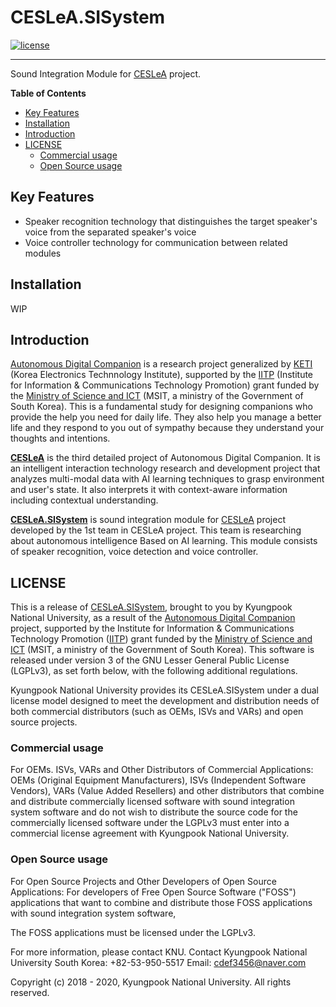 # CESLeA.SISystem
[![license]](/LICENSE)

---

Sound Integration Module for [CESLeA] project.

**Table of Contents**

- [Key Features](#key-features)
- [Installation](#installation)
- [Introduction](#introduction)
- [LICENSE](#license)
  - [Commercial usage](#commercial-usage)
  - [Open Source usage](#open-source-usage)

## Key Features

- Speaker recognition technology that distinguishes the target speaker's voice from the separated speaker's voice
- Voice controller technology for communication between related modules

## Installation

WIP

## Introduction

[Autonomous Digital Companion] is a research project generalized by [KETI] (Korea Electronics Technnology Institute), supported by the [IITP] (Institute for Information & Communications Technology Promotion) grant funded by the [Ministry of Science and ICT] (MSIT, a ministry of the Government of South Korea). This is a fundamental study for designing companions who provide the help you need for daily life. They also help you manage a better life and they respond to you out of sympathy because they understand your thoughts and intentions.

<b>[CESLeA]</b> is the third detailed project of Autonomous Digital Companion. It is an intelligent interaction technology research and development project that analyzes multi-modal data with AI learning techniques to grasp environment and user's state. It also interprets it with context-aware information including contextual understanding.

<b>[CESLeA.SISystem]</b> is sound integration module for [CESLeA] project developed by the 1st team in CESLeA project. This team is researching about autonomous intelligence Based on AI learning.
This module consists of speaker recognition, voice detection and voice controller.

## LICENSE

This is a release of [CESLeA.SISystem], brought to you by Kyungpook National University, as a result of the [Autonomous Digital Companion] project, supported by the Institute for Information & Communications Technology Promotion ([IITP]) grant funded by the [Ministry of Science and ICT] (MSIT, a ministry of the Government of South Korea). This software is released under version 3 of the GNU Lesser General Public License (LGPLv3), as set forth below, with the following additional regulations.

Kyungpook National University provides its CESLeA.SISystem under a dual license model designed to meet the development and distribution needs of both commercial distributors (such as OEMs, ISVs and VARs) and open source projects.

### Commercial usage
For OEMs. ISVs, VARs and Other Distributors of Commercial Applications:
OEMs (Original Equipment Manufacturers), ISVs (Independent Software Vendors), VARs (Value Added Resellers) and other distributors that combine and distribute commercially licensed software with sound integration system software and do not wish to distribute the source code for the commercially licensed software under the LGPLv3 must enter into a commercial license agreement with Kyungpook National University.

### Open Source usage
For Open Source Projects and Other Developers of Open Source Applications:
For developers of Free Open Source Software ("FOSS") applications that want to combine and distribute those FOSS applications with sound integration system software, 

The FOSS applications must be licensed under the LGPLv3.

For more information, please contact KNU.
Contact Kyungpook National University
South Korea: +82-53-950-5517
Email: cdef3456@naver.com

Copyright (c) 2018 - 2020, Kyungpook National University. All rights reserved.


[license]: https://img.shields.io/github/license/Ckst123/CESLeA
[CESLeA.SISystem]: https://github.com/Ckst123/CESLeA
[CESLeA]: http://abr.knu.ac.kr/wordpress/ceslea/
[Autonomous Digital Companion]: http://aicompanion.or.kr/
[KETI]: https://www.keti.re.kr/
[Ministry of Science and ICT]: https://www.msit.go.kr/
[IITP]: https://www.iitp.kr/
